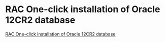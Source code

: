 # RAC One-click installation of Oracle 12CR2 database
[RAC One-click installation of Oracle 12CR2 database](https://aiwithcloud.com/2022/09/16/rac_one_click_installation_of_oracle_12cr2_database/)